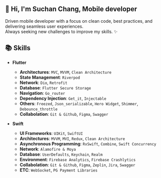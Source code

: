 ## 👋 Hi, I'm Suchan Chang, Mobile developer

<p>
Driven mobile developer with a focus on clean code, best practices, and delivering seamless user experiences.<br>
Always seeking new challenges to improve my skills. ✨<br>
<p/>
  
## 📚 Skills

- **Flutter**
  - **Architectures**: `MVC`, `MVVM`, `Clean Architecture`
  - **State Management**: `Riverpod`
  - **Network**: `Dio`, `Retrofit`
  - **Database**: `Flutter Secure Storage`
  - **Navigation**: `Go_router`
  - **Dependency Injection**: `Get_it`, `Injectable`
  - **Others**: `Freezed`, `Json_serializable`, `Hero Widget`, `Shimmer`, `Debounce_throttle`
  - **Collabolation**: `Git & Github`, `Figma`, `Swagger`

- **Swift**
  - **UI Frameworks**: `UIKit`, `SwiftUI`
  - **Architectures**: `MVVM`, `MVI`, `Redux`, `Clean Architecture`
  - **Asynchronous Programming**: `RxSwift`, `Combine`, `Swift Concurrency`
  - **Network**: `Alamofire & Moya`
  - **Database**: `UserDefaults`, `Keychain`, `Realm`
  - **Environment**: `Firebase Analytics`, `Firebase Crashlytics`
  - **Collabolation**: `Git & Github`, `Figma`, `Zeplin`, `Jira`, `Swagger`
  - **ETC**: `WebSocket`, `PG Payment Libraries`

<!--

[![Solved.ac 프로필](http://mazassumnida.wtf/api/generate_badge?boj=qnfxksms12)](https://solved.ac/qnfxksms12) 

![header](https://capsule-render.vercel.app/api?type=waving&color=A3DCBE&height=300&section=header&text=Chang%20Su%20Chan&fontColor=ffffff&fontSize=90)

[![Hits](https://hits.seeyoufarm.com/api/count/incr/badge.svg?url=https%3A%2F%2Fgithub.com%2Fconstdreamcoder&count_bg=%2379C83D&title_bg=%23555555&icon=&icon_color=%23E7E7E7&title=hits&edge_flat=false)](https://hits.seeyoufarm.com)

![Anurag's GitHub stats](https://github-readme-stats.vercel.app/api?username=constdreamcoder&show_icons=true&theme=gruvbox) 

[![Top Langs](https://github-readme-stats.vercel.app/api/top-langs/?username=constdreamcoder&layout=compact)](https://github.com/constdreamcoder/github-readme-stats) [![Solved.ac 프로필](http://mazassumnida.wtf/api/generate_badge?boj=qnfxksms12)](https://solved.ac/qnfxksms12) 
## 💪 Tech stack 

### ✔Mobile
  <img src="https://img.shields.io/badge/SWIFT-F05138?style=for-the-badge&logo=Swift&logoColor=white"/> 
  
### ✔Web  
  <img src="https://img.shields.io/badge/HTML5-E34F26?style=for-the-badge&logo=HTML5&logoColor=white"/> <img src="https://img.shields.io/badge/CSS3-1572B6?style=for-the-badge&logo=CSS3&logoColor=white"/> <img src="https://img.shields.io/badge/JavaScript-FFE400?style=for-the-badge&logo=JavaScript&logoColor=black"/> <img src="https://img.shields.io/badge/REACT-61DAFB?style=for-the-badge&logo=React&logoColor=black"/> 

### ✔Infrastructure
<img src="https://img.shields.io/badge/Firebase-FFCA28?style=for-the-badge&logo=Firebase&logoColor=white"/>
  
## 📗 Tech stack currently studying

### ✔Backend
<img src="https://img.shields.io/badge/TypeScript-3178C6?style=for-the-badge&logo=TypeScript&logoColor=white"/> <img src="https://img.shields.io/badge/Node.js-339933?style=for-the-badge&logo=Node.js&logoColor=white"/>
  
## 📫 Contact
<a href="mailto:scdreamricher@gmail.com" target="_blank"><img src="https://img.shields.io/badge/Gmail-EA4335?style=for-the-badge&logo=Gmail&flat-square&logoGmail&logoColor=white" ></a>
<a href="mailto:tncks94@navver.com" target="_blank"><img src="https://img.shields.io/badge/Naver-03C75A?style=for-the-badge&logo=Naver&flat-square&logoGmail&logoColor=white" ></a>

**constdreamcoder/constdreamcoder** is a ✨ _special_ ✨ repository because its `README.md` (this file) appears on your GitHub profile.

Here are some ideas to get you started:

- 🔭 I’m currently working on ...
- 🌱 I’m currently learning ...
- 👯 I’m looking to collaborate on ...
- 🤔 I’m looking for help with ...
- 💬 Ask me about ...
- 📫 How to reach me: ...
- 😄 Pronouns: ...
- ⚡ Fun fact: ...
-->
